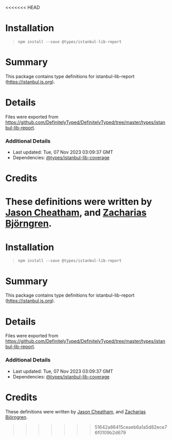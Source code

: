 <<<<<<< HEAD
# Installation
> `npm install --save @types/istanbul-lib-report`

# Summary
This package contains type definitions for istanbul-lib-report (https://istanbul.js.org).

# Details
Files were exported from https://github.com/DefinitelyTyped/DefinitelyTyped/tree/master/types/istanbul-lib-report.

### Additional Details
 * Last updated: Tue, 07 Nov 2023 03:09:37 GMT
 * Dependencies: [@types/istanbul-lib-coverage](https://npmjs.com/package/@types/istanbul-lib-coverage)

# Credits
These definitions were written by [Jason Cheatham](https://github.com/jason0x43), and [Zacharias Björngren](https://github.com/zache).
=======
# Installation
> `npm install --save @types/istanbul-lib-report`

# Summary
This package contains type definitions for istanbul-lib-report (https://istanbul.js.org).

# Details
Files were exported from https://github.com/DefinitelyTyped/DefinitelyTyped/tree/master/types/istanbul-lib-report.

### Additional Details
 * Last updated: Tue, 07 Nov 2023 03:09:37 GMT
 * Dependencies: [@types/istanbul-lib-coverage](https://npmjs.com/package/@types/istanbul-lib-coverage)

# Credits
These definitions were written by [Jason Cheatham](https://github.com/jason0x43), and [Zacharias Björngren](https://github.com/zache).
>>>>>>> 51642a86415ceaeb6a1a5d82ece76f0109b2d679
